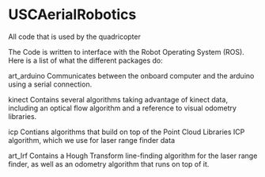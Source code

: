 USCAerialRobotics
=================

All code that is used by the quadricopter


The Code is written to interface with the Robot Operating System (ROS). Here is a list of what the different packages do:

art_arduino
Communicates between the onboard computer and the arduino using a serial connection.

kinect
Contains several algorithms taking advantage of kinect data, including an optical flow algorithm and a reference to visual odometry libraries.

icp
Contians algorithms that build on top of the Point Cloud Libraries ICP algorithm, which we use for laser range finder data

art_lrf
Contains a Hough Transform line-finding algorithm for the laser range finder, as well as an odometry algorithm that runs on top of it.
